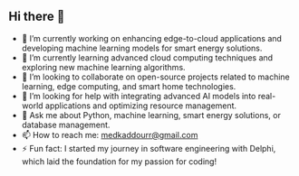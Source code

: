 ## Hi there 👋


- 🔭 I’m currently working on enhancing edge-to-cloud applications and developing machine learning models for smart energy solutions.
- 🌱 I’m currently learning advanced cloud computing techniques and exploring new machine learning algorithms.
- 🤝 I’m looking to collaborate on open-source projects related to machine learning, edge computing, and smart home technologies.
- 🤔 I’m looking for help with integrating advanced AI models into real-world applications and optimizing resource management.
- 💬 Ask me about Python, machine learning, smart energy solutions, or database management.
- 📫 How to reach me: [medkaddourr@gmail.com](mailto:medkaddourr@gmail.com)
- ⚡ Fun fact: I started my journey in software engineering with Delphi, which laid the foundation for my passion for coding!

